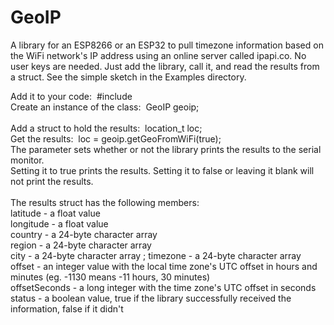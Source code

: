 # GeoIP
A library for an ESP8266 or an ESP32 to pull timezone information based on the WiFi network's IP address using an online server called ipapi.co.
No user keys are needed. Just add the library, call it, and read the results from a struct. See the simple sketch in the Examples directory.

Add it to your code:&nbsp;&nbsp;#include <GeoIP><br>
Create an instance of the class:&nbsp;&nbsp;GeoIP geoip;<br>  
Add a struct to hold the results:&nbsp;&nbsp;location_t loc;<br>
Get the results:&nbsp;&nbsp;loc = geoip.getGeoFromWiFi(true);<br>
The parameter sets whether or not the library prints the results to the serial monitor.<br> 
 Setting it to true prints the results. Setting it to false or leaving it blank will not print the results.<br><br>
The results struct has the following members:<br>
latitude - a float value            
longitude - a float value             
country - a 24-byte character array                       
region - a 24-byte character array       
city - a 24-byte character array        ;
timezone - a 24-byte character array   
offset - an integer value with the local time zone's UTC offset in hours and minutes (eg. -1130 means -11 hours, 30 minutes)<br>
offsetSeconds - a long integer with the time zone's UTC offset in seconds<br>
status - a boolean value, true if the library successfully received the information, false if it didn't<br><br>

